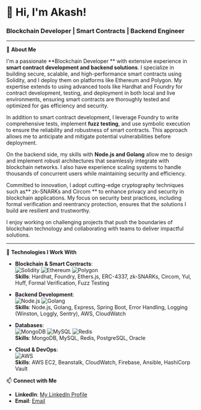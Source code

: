 
# 👋 Hi, I'm Akash!

### Blockchain Developer | Smart Contracts | Backend Engineer

---

🚀 **About Me**  

I'm a passionate **Blockchain Developer ** with extensive experience in **smart contract development and backend solutions**. I specialize in building secure, scalable, and high-performance smart contracts using Solidity, and I deploy them on platforms like Ethereum and Polygon. My expertise extends to using advanced tools like Hardhat and Foundry for contract development, testing, and deployment in both local and live environments, ensuring smart contracts are thoroughly tested and optimized for gas efficiency and security.

In addition to smart contract development, I leverage Foundry to write comprehensive tests, implement **fuzz testing**, and use symbolic execution to ensure the reliability and robustness of smart contracts. This approach allows me to anticipate and mitigate potential vulnerabilities before deployment.

On the backend side, my skills with **Node.js and Golang** allow me to design and implement robust architectures that seamlessly integrate with blockchain networks. I also have experience scaling systems to handle thousands of concurrent users while maintaining security and efficiency.

Committed to innovation, I adopt cutting-edge cryptography techniques such as** zk-SNARKs and Circom ** to enhance privacy and security in blockchain applications. My focus on security best practices, including formal verification and reentrancy protection, ensures that the solutions I build are resilient and trustworthy.

I enjoy working on challenging projects that push the boundaries of blockchain technology and collaborating with teams to deliver impactful solutions.

---

🔧 **Technologies I Work With**

- **Blockchain & Smart Contracts**:  
  ![Solidity](https://img.shields.io/badge/Solidity-363636?style=for-the-badge&logo=solidity&logoColor=white) ![Ethereum](https://img.shields.io/badge/Ethereum-3C3C3D?style=for-the-badge&logo=ethereum&logoColor=white) ![Polygon](https://img.shields.io/badge/Polygon-8247E5?style=for-the-badge&logo=polygon&logoColor=white)  
  **Skills**: Hardhat, Foundry, Ethers.js, ERC-4337, zk-SNARKs, Circom, Yul, Huff, Formal Verification, Fuzz Testing

- **Backend Development**:  
  ![Node.js](https://img.shields.io/badge/Node.js-339933?style=for-the-badge&logo=nodedotjs&logoColor=white) ![Golang](https://img.shields.io/badge/Go-00ADD8?style=for-the-badge&logo=go&logoColor=white)  
  **Skills**: Node.js, Golang, Express, Spring Boot, Error Handling, Logging (Winston, Loggly, Sentry), AWS, CloudWatch

- **Databases**:  
  ![MongoDB](https://img.shields.io/badge/MongoDB-47A248?style=for-the-badge&logo=mongodb&logoColor=white) ![MySQL](https://img.shields.io/badge/MySQL-4479A1?style=for-the-badge&logo=mysql&logoColor=white) ![Redis](https://img.shields.io/badge/Redis-DC382D?style=for-the-badge&logo=redis&logoColor=white)  
  **Skills**: MongoDB, MySQL, Redis, PostgreSQL, Oracle

- **Cloud & DevOps**:  
  ![AWS](https://img.shields.io/badge/Amazon_AWS-232F3E?style=for-the-badge&logo=amazonaws&logoColor=white)  
  **Skills**: AWS EC2, Beanstalk, CloudWatch, Firebase, Ansible, HashiCorp Vault


📫 **Connect with Me**

- **LinkedIn**: [My LinkedIn Profile](https://www.linkedin.com/in/akash-kulkarni-78b998152/)
- **Email**: [Email](mailto:akashkulkarni796@gmail.com)

